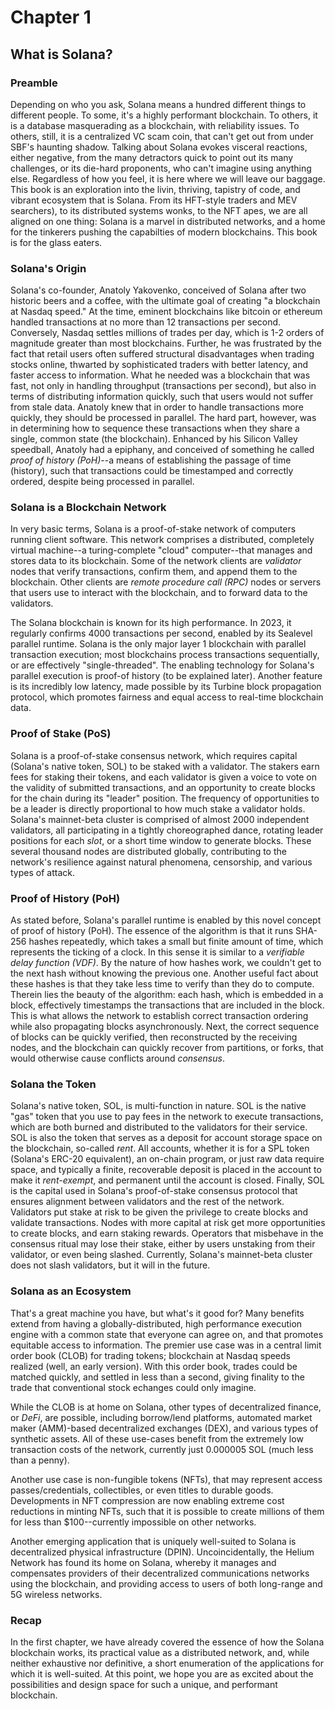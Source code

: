 # Chapter 1
## What is Solana?

### Preamble
Depending on who you ask, Solana means a hundred different things to different people. To some, it's a highly performant blockchain. To others, it is a database masquerading as a blockchain, with reliability issues. To others, still, it is a centralized VC scam coin, that can't get out from under SBF's haunting shadow. Talking about Solana evokes visceral reactions, either negative, from the many detractors quick to point out its many challenges, or its die-hard proponents, who can't imagine using anything else. Regardless of how you feel, it is here where we will leave our baggage. This book is an exploration into the livin, thriving, tapistry of code, and vibrant ecosystem that is Solana. From its HFT-style traders and MEV searchers), to its distributed systems wonks, to the NFT apes, we are all aligned on one thing: Solana is a marvel in distributed networks, and a home for the tinkerers pushing the capabilties of modern blockchains. This book is for the glass eaters.    

### Solana's Origin
Solana's co-founder, Anatoly Yakovenko, conceived of Solana after two historic beers and a coffee, with the ultimate goal of creating "a blockchain at Nasdaq speed." At the time, eminent blockchains like bitcoin or ethereum handled transactions at no more than 12 transactions per second. Conversely, Nasdaq settles millions of trades per day, which is 1-2 orders of magnitude greater than most blockchains. Further, he was frustrated by the fact that retail users often suffered structural disadvantages when trading stocks online, thwarted by sophisticated traders with better latency, and faster access to information. What he needed was a blockchain that was fast, not only in handling throughput (transactions per second), but also in terms of distributing information quickly, such that users would not suffer from stale data. Anatoly knew that in order to handle transactions more quickly, they should be processed in parallel. The hard part, however, was in determining how to sequence these transactions when they share a single, common state (the blockchain). Enhanced by his Silicon Valley speedball, Anatoly had a epiphany, and conceived of something he called *proof of history (PoH)*--a means of establishing the passage of time (history), such that transactions could be timestamped and correctly ordered, despite being processed in parallel.

### Solana is a Blockchain Network
In very basic terms, Solana is a proof-of-stake network of computers running client software. This network comprises a distributed, completely virtual machine--a turing-complete "cloud" computer--that manages and stores data to its blockchain. Some of the network clients are *validator* nodes that verify transactions, confirm them, and append them to the blockchain. Other clients are *remote procedure call (RPC)* nodes or servers that users use to interact with the blockchain, and to forward data to the validators. 

The Solana blockchain is known for its high performance. In 2023, it regularly confirms 4000 transactions per second, enabled by its Sealevel parallel runtime. Solana is the only major layer 1 blockchain with parallel transaction execution; most blockchains process transactions sequentially, or are effectively "single-threaded". The enabling technology for Solana's parallel execution is proof-of history (to be explained later). Another feature is its incredibly low latency, made possible by its Turbine block propagation protocol, which promotes fairness and equal access to real-time blockchain data. 

### Proof of Stake (PoS)
Solana is a proof-of-stake consensus network, which requires capital (Solana's native token, SOL) to be staked with a validator. The stakers earn fees for staking their tokens, and each validator is given a voice to vote on the validity of submitted transactions, and an opportunity to create blocks for the chain during its "leader" position. The frequency of opportunities to be a leader is directly proportional to how much stake a validator holds. Solana's mainnet-beta cluster is comprised of almost 2000 independent validators, all participating in a tightly choreographed dance, rotating leader positions for each *slot*, or a short time window to generate blocks. These several thousand nodes are distributed globally, contributing to the network's resilience against natural phenomena, censorship, and various types of attack.   

### Proof of History (PoH)
As stated before, Solana's parallel runtime is enabled by this novel concept of proof of history (PoH). The essence of the algorithm is that it runs SHA-256 hashes repeatedly, which takes a small but finite amount of time, which represents the ticking of a clock. In this sense it is similar to a *verifiable delay function (VDF)*. By the nature of how hashes work, we couldn't get to the next hash without knowing the previous one. Another useful fact about these hashes is that they take less time to verify than they do to compute. Therein lies the beauty of the algorithm: each hash, which is embedded in a block, effectively timestamps the transactions that are included in the block. This is what allows the network to establish correct transaction ordering while also propagating blocks asynchronously. Next, the correct sequence of blocks can be quickly verified, then reconstructed by the receiving nodes, and the blockchain can quickly recover from partitions, or forks, that would otherwise cause conflicts around *consensus*.

### Solana the Token
Solana's native token, SOL, is multi-function in nature. SOL is the native "gas" token that you use to pay fees in the network to execute transactions, which are both burned and distributed to the validators for their service. SOL is also the token that serves as a deposit for account storage space on the blockchain, so-called *rent*. All accounts, whether it is for a SPL token (Solana's ERC-20 equivalent), an on-chain program, or just raw data require space, and typically a finite, recoverable deposit is placed in the account to make it *rent-exempt*, and permanent until the account is closed. Finally, SOL is the capital used in Solana's proof-of-stake consensus protocol that ensures alignment between validators and the rest of the network. Validators put stake at risk to be given the privilege to create blocks and validate transactions. Nodes with more capital at risk get more opportunities to create blocks, and earn staking rewards. Operators that misbehave in the consensus ritual may lose their stake, either by users unstaking from their validator, or even being slashed. Currently, Solana's mainnet-beta cluster does not slash validators, but it will in the future.

### Solana as an Ecosystem
That's a great machine you have, but what's it good for? Many benefits extend from having a globally-distributed, high performance execution engine with a common state that everyone can agree on, and that promotes equitable access to information. The premier use case was in a central limit order book (CLOB) for trading tokens; blockchain at Nasdaq speeds realized (well, an early version). With this order book, trades could be matched quickly, and settled in less than a second, giving finality to the trade that conventional stock echanges could only imagine. 

While the CLOB is at home on Solana, other types of decentralized finance, or *DeFi*, are possible, including borrow/lend platforms, automated market maker (AMM)-based decentralized exchanges (DEX), and various types of synthetic assets. All of these use-cases benefit from the extremely low transaction costs of the network, currently just 0.000005 SOL (much less than a penny). 

Another use case is non-fungible tokens (NFTs), that may represent access passes/credentials, collectibles, or even titles to durable goods. Developments in NFT compression are now enabling extreme cost reductions in minting NFTs, such that it is possible to create millions of them for less than $100--currently impossible on other networks. 

Another emerging application that is uniquely well-suited to Solana is decentralized physical infrastructure (DPIN). Uncoincidentally, the Helium Network has found its home on Solana, whereby it manages and compensates providers of their decentralized communications networks using the blockchain, and providing access to users of both long-range and 5G wireless networks.

### Recap
In the first chapter, we have already covered the essence of how the Solana blockchain works, its practical value as a distributed network, and, while neither exhaustive nor definitive, a short enumeration of the applications for which it is well-suited. At this point, we hope you are as excited about the possibilities and design space for such a unique, and performant blockchain.
